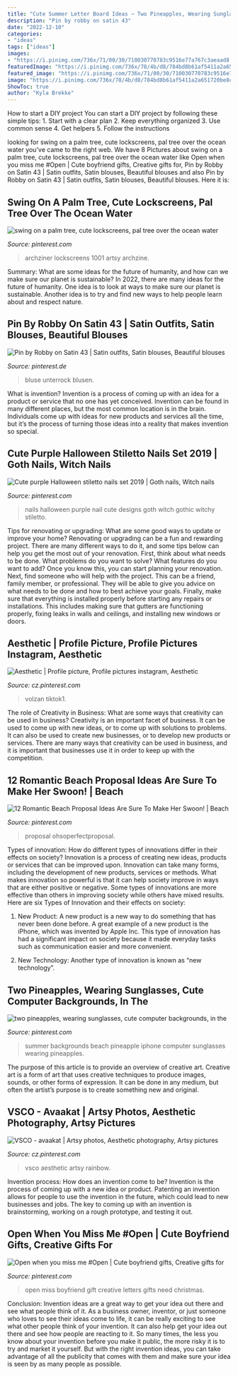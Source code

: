 ```yaml
---
title: "Cute Summer Letter Board Ideas ~ Two Pineapples, Wearing Sunglasses, Cute Computer Backgrounds, In The"
description: "Pin by robby on satin 43"
date: "2022-12-10"
categories:
- "ideas"
tags: ["ideas"]
images:
- "https://i.pinimg.com/736x/71/00/30/710030770783c9516e77a767c3aeaad8.jpg"
featuredImage: "https://i.pinimg.com/736x/78/4b/d8/784bd8b61af5411a2a651720be8c9776.jpg"
featured_image: "https://i.pinimg.com/736x/71/00/30/710030770783c9516e77a767c3aeaad8.jpg"
image: "https://i.pinimg.com/736x/78/4b/d8/784bd8b61af5411a2a651720be8c9776.jpg"
ShowToc: true
author: "Kyla Brekke"
---
```



How to start a DIY project
You can start a DIY project by following these simple tips: 1. Start with a clear plan 2. Keep everything organized 3. Use common sense 4. Get helpers 5. Follow the instructions 
	

		
looking for swing on a palm tree, cute lockscreens, pal tree over the ocean water you've came to the right web. We have 8 Pictures about swing on a palm tree, cute lockscreens, pal tree over the ocean water like Open when you miss me #Open | Cute boyfriend gifts, Creative gifts for, Pin by Robby on Satin 43 | Satin outfits, Satin blouses, Beautiful blouses and also Pin by Robby on Satin 43 | Satin outfits, Satin blouses, Beautiful blouses. Here it is:
		
    
## Swing On A Palm Tree, Cute Lockscreens, Pal Tree Over The Ocean Water

<img loading=lazy src="https://i.pinimg.com/736x/be/f0/5b/bef05b8b336a4e5f698982f2b96ea2f0.jpg" onerror="this.onerror=null;this.src='https://tse4.mm.bing.net/th?id=OIP.QfOxLNnmJG02TgApRtEfhgHaNL&amp;pid=15.1';" alt="swing on a palm tree, cute lockscreens, pal tree over the ocean water">

_Source: pinterest.com_

>archziner lockscreens 1001 artsy archzine. 

	

Summary: What are some ideas for the future of humanity, and how can we make sure our planet is sustainable?
In 2022, there are many ideas for the future of humanity. One idea is to look at ways to make sure our planet is sustainable. Another idea is to try and find new ways to help people learn about and respect nature.

    
## Pin By Robby On Satin 43 | Satin Outfits, Satin Blouses, Beautiful Blouses

<img loading=lazy src="https://i.pinimg.com/736x/19/54/ff/1954ff5fafd1569b4c5441b7a67ae431.jpg" onerror="this.onerror=null;this.src='https://tse1.mm.bing.net/th?id=OIP.fZ1Fd18kaw79a1pSjmIhewAAAA&amp;pid=15.1';" alt="Pin by Robby on Satin 43 | Satin outfits, Satin blouses, Beautiful blouses">

_Source: pinterest.de_

>bluse unterrock blusen. 

	

What is invention?
Invention is a process of coming up with an idea for a product or service that no one has yet conceived. Invention can be found in many different places, but the most common location is in the brain. Individuals come up with ideas for new products and services all the time, but it’s the process of turning those ideas into a reality that makes invention so special.

    
## Cute Purple Halloween Stiletto Nails Set 2019 | Goth Nails, Witch Nails

<img loading=lazy src="https://i.pinimg.com/736x/78/4b/d8/784bd8b61af5411a2a651720be8c9776.jpg" onerror="this.onerror=null;this.src='https://tse4.mm.bing.net/th?id=OIP.jjnj1VfZPZ9CK8JDQASnVAHaJ4&amp;pid=15.1';" alt="Cute purple Halloween stiletto nails set 2019 | Goth nails, Witch nails">

_Source: pinterest.com_

>nails halloween purple nail cute designs goth witch gothic witchy stiletto. 

	

Tips for renovating or upgrading: What are some good ways to update or improve your home?
Renovating or upgrading can be a fun and rewarding project. There are many different ways to do it, and some tips below can help you get the most out of your renovation. First, think about what needs to be done. What problems do you want to solve? What features do you want to add? Once you know this, you can start planning your renovation. Next, find someone who will help with the project. This can be a friend, family member, or professional. They will be able to give you advice on what needs to be done and how to best achieve your goals. Finally, make sure that everything is installed properly before starting any repairs or installations. This includes making sure that gutters are functioning properly, fixing leaks in walls and ceilings, and installing new windows or doors.

    
## Aesthetic | Profile Picture, Profile Pictures Instagram, Aesthetic

<img loading=lazy src="https://i.pinimg.com/736x/95/7f/b8/957fb88ac00058e45e548611658f8324.jpg" onerror="this.onerror=null;this.src='https://tse3.mm.bing.net/th?id=OIP.m1gnhEtZeV_PPUtbrQkI2QHaNK&amp;pid=15.1';" alt="Aesthetic | Profile picture, Profile pictures instagram, Aesthetic">

_Source: cz.pinterest.com_

>volzan tiktok1. 

	

The role of Creativity in Business: What are some ways that creativity can be used in business?
Creativity is an important facet of business. It can be used to come up with new ideas, or to come up with solutions to problems. It can also be used to create new businesses, or to develop new products or services. There are many ways that creativity can be used in business, and it is important that businesses use it in order to keep up with the competition.

    
## 12 Romantic Beach Proposal Ideas Are Sure To Make Her Swoon! | Beach

<img loading=lazy src="https://i.pinimg.com/736x/de/3f/05/de3f05952adfd1520b4419735b12cdd8.jpg" onerror="this.onerror=null;this.src='https://tse1.mm.bing.net/th?id=OIP.kHcdG5G7Lrz9c9IQQwvK2QHaLG&amp;pid=15.1';" alt="12 Romantic Beach Proposal Ideas Are Sure To Make Her Swoon! | Beach">

_Source: pinterest.com_

>proposal ohsoperfectproposal. 

	

Types of innovation: How do different types of innovations differ in their effects on society?
Innovation is a process of creating new ideas, products or services that can be improved upon. Innovation can take many forms, including the development of new products, services or methods. What makes innovation so powerful is that it can help society improve in ways that are either positive or negative. Some types of innovations are more effective than others in improving society while others have mixed results. Here are six Types of Innovation and their effects on society: 
1) New Product: A new product is a new way to do something that has never been done before. A great example of a new product is the iPhone, which was invented by Apple Inc. This type of innovation has had a significant impact on society because it made everyday tasks such as communication easier and more convenient. 

2) New Technology: Another type of innovation is known as “new technology”.

    
## Two Pineapples, Wearing Sunglasses, Cute Computer Backgrounds, In The

<img loading=lazy src="https://i.pinimg.com/736x/29/76/4f/29764fde1b84bc4c64a2f17ef9a59e61.jpg" onerror="this.onerror=null;this.src='https://tse2.mm.bing.net/th?id=OIP.k3DGoR2Sh-hJcLOdDd_vQgHaNK&amp;pid=15.1';" alt="two pineapples, wearing sunglasses, cute computer backgrounds, in the">

_Source: pinterest.com_

>summer backgrounds beach pineapple iphone computer sunglasses wearing pineapples. 

	

The purpose of this article is to provide an overview of creative art.
Creative art is a form of art that uses creative techniques to produce images, sounds, or other forms of expression. It can be done in any medium, but often the artist’s purpose is to create something new and original.

    
## VSCO - Avaakat | Artsy Photos, Aesthetic Photography, Artsy Pictures

<img loading=lazy src="https://i.pinimg.com/736x/c1/3c/fe/c13cfeacfc3be37550de150496a8028d.jpg" onerror="this.onerror=null;this.src='https://tse3.mm.bing.net/th?id=OIP.WLVe5_JNeLBqPptMRB5LsAHaKx&amp;pid=15.1';" alt="VSCO - avaakat | Artsy photos, Aesthetic photography, Artsy pictures">

_Source: cz.pinterest.com_

>vsco aesthetic artsy rainbow. 

	

Invention process: How does an invention come to be?
Invention is the process of coming up with a new idea or product. Patenting an invention allows for people to use the invention in the future, which could lead to new businesses and jobs. The key to coming up with an invention is brainstorming, working on a rough prototype, and testing it out.

    
## Open When You Miss Me #Open | Cute Boyfriend Gifts, Creative Gifts For

<img loading=lazy src="https://i.pinimg.com/736x/71/00/30/710030770783c9516e77a767c3aeaad8.jpg" onerror="this.onerror=null;this.src='https://tse3.mm.bing.net/th?id=OIP.Ngwp8VQpj8xlI5W5crTxyAHaJ4&amp;pid=15.1';" alt="Open when you miss me #Open | Cute boyfriend gifts, Creative gifts for">

_Source: pinterest.com_

>open miss boyfriend gift creative letters gifts need christmas. 

	

Conclusion: Invention ideas are a great way to get your idea out there and see what people think of it.
As a business owner, inventor, or just someone who loves to see their ideas come to life, it can be really exciting to see what other people think of your invention. It can also help get your idea out there and see how people are reacting to it. So many times, the less you know about your invention before you make it public, the more risky it is to try and market it yourself. But with the right invention ideas, you can take advantage of all the publicity that comes with them and make sure your idea is seen by as many people as possible.


